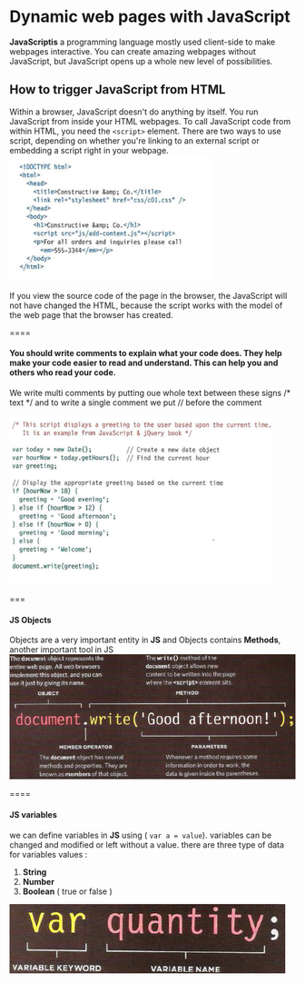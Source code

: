 # Dynamic web pages with JavaScript

**JavaScriptis** a programming language mostly used client-side to make webpages interactive. You can create amazing webpages without JavaScript, but JavaScript opens up a whole new level of possibilities.

## How to trigger JavaScript from HTML
Within a browser, JavaScript doesn't do anything by itself. You run JavaScript from inside your HTML webpages. To call JavaScript code from within HTML, you need the `<script>` element. There are two ways to use script, depending on whether you're linking to an external script or embedding a script right in your webpage.
![pic1](./pic/04c/pic1.png)

If you view the source code of the page in the browser, the JavaScript will not have changed the HTML, because the script works with the model of the web page that the browser has created.

====

#### **You should write comments to explain what your code does. They help make your code easier to read and understand. This can help you and others who read your code.**

We write multi comments by putting oue whole text between these signs /* text */ and to write a single comment we put // before the comment

![pic2](./pic/04c/pic2.png)
 
===

#### **JS Objects**

Objects are a very important entity in **JS** and Objects contains **Methods**, another important tool in JS
![pic3](./pic/04c/pic3.png)

====

#### **JS variables**

we can define variables in **JS** using ( `var a = value`). variables can be changed and modified or left without a value.
there are three type of data for variables values  :

1. **String**
2. **Number**
3. **Boolean** ( true or false )

![pic4](./pic/04c/pic4.png)

